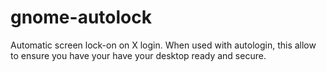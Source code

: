 gnome-autolock
===============

Automatic screen lock-on on X login. When used with autologin, this allow to ensure you have
your have your desktop ready and secure.
